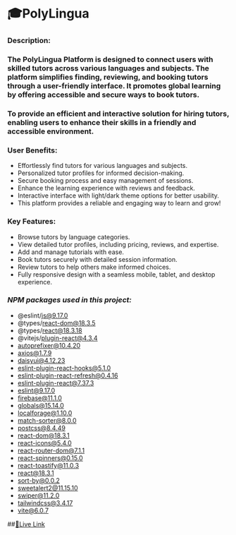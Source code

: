 # 🎓PolyLingua 

### **Description:** 
### The PolyLingua Platform is designed to connect users with skilled tutors across various languages and subjects. The platform simplifies finding, reviewing, and booking tutors through a user-friendly interface. It promotes global learning by offering accessible and secure ways to book tutors.

### To provide an efficient and interactive solution for hiring tutors, enabling users to enhance their skills in a friendly and accessible environment.

### **User Benefits:**
* Effortlessly find tutors for various languages and subjects.
* Personalized tutor profiles for informed decision-making.
* Secure booking process and easy management of sessions.
* Enhance the learning experience with reviews and feedback.
* Interactive interface with light/dark theme options for better usability.
* This platform provides a reliable and engaging way to learn and grow!

### **Key Features:**
* Browse tutors by language categories.
* View detailed tutor profiles, including pricing, reviews, and expertise.
* Add and manage tutorials with ease.
* Book tutors securely with detailed session information.
* Review tutors to help others make informed choices.
* Fully responsive design with a seamless mobile, tablet, and desktop experience.

### ***NPM packages used in this project:***
* @eslint/js@9.17.0
* @types/react-dom@18.3.5
* @types/react@18.3.18
* @vitejs/plugin-react@4.3.4
* autoprefixer@10.4.20
* axios@1.7.9
* daisyui@4.12.23
* eslint-plugin-react-hooks@5.1.0
* eslint-plugin-react-refresh@0.4.16
* eslint-plugin-react@7.37.3
* eslint@9.17.0
* firebase@11.1.0
* globals@15.14.0
* localforage@1.10.0
* match-sorter@8.0.0
* postcss@8.4.49
* react-dom@18.3.1
* react-icons@5.4.0
* react-router-dom@7.1.1
* react-spinners@0.15.0
* react-toastify@11.0.3
* react@18.3.1
* sort-by@0.0.2
* sweetalert2@11.15.10
* swiper@11.2.0
* tailwindcss@3.4.17
* vite@6.0.7

##[🚀Live Link](https://ph-11-as-cef28.web.app/)

